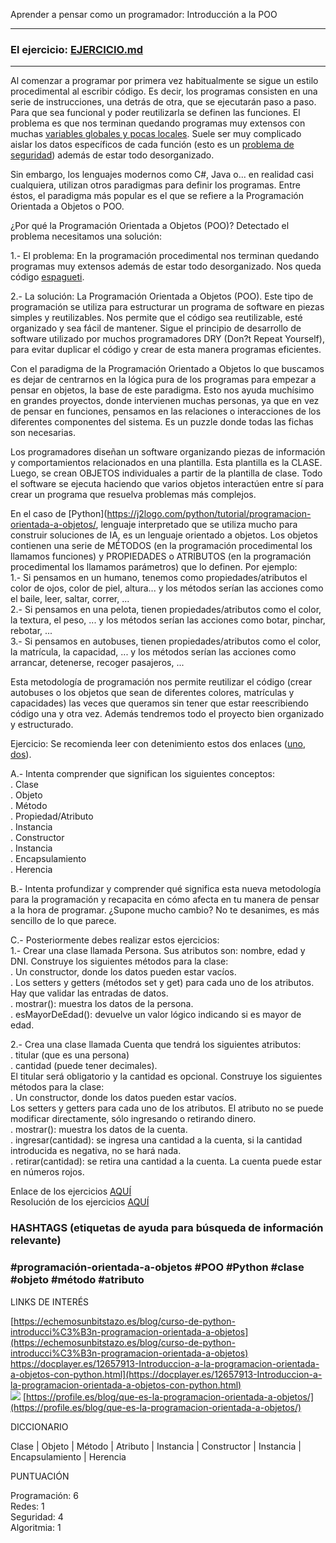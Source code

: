 Aprender a pensar como un programador: Introducción a la POO


---

### El ejercicio:  [EJERCICIO.md](EJERCICIO.md)

---
Al comenzar a programar por primera vez habitualmente se sigue un estilo procedimental al escribir código. Es decir, 
los programas consisten en una serie de instrucciones, una detrás de otra, que se ejecutarán paso a paso. Para que sea 
funcional y poder reutilizarla se definen las funciones. El problema es que nos terminan quedando programas muy extensos 
con muchas [variables globales y pocas locales](https://www.codigopiton.com/variables-locales-y-globales-en-python). 
Suele ser muy complicado aislar los datos específicos de cada función (esto es un [problema de seguridad](https://es.stackoverflow.com/questions/29177/por-qué-es-considerado-una-mala-práctica-utilizar-variables-globales)) además de estar todo desorganizado.  

Sin embargo, los lenguajes modernos como C#, Java o... en realidad casi cualquiera, utilizan otros paradigmas para definir 
los programas. Entre éstos, el paradigma más popular es el que se refiere a la Programación Orientada a Objetos o POO.

¿Por qué la Programación Orientada a Objetos (POO)? Detectado el problema necesitamos una solución:

1.- El problema: En la programación procedimental nos terminan quedando programas muy extensos además de estar todo desorganizado. 
Nos queda código [espagueti](https://codigoespagueti.com/noticias/internet/que-es-codigo-espagueti/).  

2.- La solución: La Programación Orientada a Objetos (POO). Este tipo de programación se utiliza para estructurar un programa 
de software en piezas simples y reutilizables. Nos permite que el código sea reutilizable, esté organizado y sea fácil de mantener. 
Sigue el principio de desarrollo de software utilizado por muchos programadores DRY (Don?t Repeat Yourself), para evitar 
duplicar el código y crear de esta manera programas eficientes.  

Con el paradigma de la Programación Orientado a Objetos lo que buscamos es dejar de centrarnos en la lógica pura de los programas 
para empezar a pensar en objetos, la base de este paradigma. Esto nos ayuda muchísimo en grandes proyectos, donde intervienen 
muchas personas, ya que en vez de pensar en funciones, pensamos en las relaciones o interacciones de los diferentes componentes 
del sistema. Es un puzzle donde todas las fichas son necesarias.  

Los programadores diseñan un software organizando piezas de información y comportamientos relacionados en una plantilla. 
Esta plantilla es la CLASE. Luego, se crean OBJETOS individuales a partir de la plantilla de clase. Todo el software se 
ejecuta haciendo que varios objetos interactúen entre sí para crear un programa que resuelva problemas más complejos.  

En el caso de [Python](https://j2logo.com/python/tutorial/programacion-orientada-a-objetos/, lenguaje interpretado que se 
utiliza mucho para construir soluciones de IA, es un lenguaje orientado a objetos. Los objetos contienen una serie de 
MÉTODOS (en la programación procedimental los llamamos funciones) y PROPIEDADES o ATRIBUTOS (en la programación procedimental 
los llamamos parámetros) que lo definen. Por ejemplo:  
1.- Si pensamos en un humano, tenemos como propiedades/atributos el color de ojos, color de piel, altura... y los métodos 
serían las acciones como el baile, leer, saltar, correr, ...  
2.- Si pensamos en una pelota, tienen propiedades/atributos como el color, la textura, el peso, ... y los métodos serían 
las acciones como botar, pinchar, rebotar, ...  
3.- Si pensamos en autobuses, tienen propiedades/atributos como el color, la matrícula, la capacidad, ... y los métodos 
serían las acciones como arrancar, detenerse, recoger pasajeros, ...  

Esta metodología de programación nos permite reutilizar el código (crear autobuses o los objetos que sean de diferentes 
colores, matrículas y capacidades) las veces que queramos sin tener que estar reescribiendo código una y otra vez. Además 
tendremos todo el proyecto bien organizado y estructurado.  

Ejercicio: Se recomienda leer con detenimiento estos dos enlaces ([uno](https://j2logo.com/python/tutorial/programacion-orientada-a-objetos/), [dos](https://unipython.com/programacion-orientada-objetos-python/)).  

A.- Intenta comprender que significan los siguientes conceptos:  
. Clase  
. Objeto  
. Método  
. Propiedad/Atributo  
. Instancia  
. Constructor  
. Instancia  
. Encapsulamiento  
. Herencia  

B.- Intenta profundizar y comprender qué significa esta nueva metodología para la programación y recapacita en cómo afecta 
en tu manera de pensar a la hora de programar. ¿Supone mucho cambio? No te desanimes, es más sencillo de lo que parece.


C.- Posteriormente debes realizar estos ejercicios:  
1.- Crear una clase llamada Persona. Sus atributos son: nombre, edad y DNI. Construye los siguientes métodos para la clase:  
. Un constructor, donde los datos pueden estar vacíos.  
. Los setters y getters (métodos set y get) para cada uno de los atributos. Hay que validar las entradas de datos.  
. mostrar(): muestra los datos de la persona.  
. esMayorDeEdad(): devuelve un valor lógico indicando si es mayor de edad.  

2.- Crea una clase llamada Cuenta que tendrá los siguientes atributos:  
. titular (que es una persona)  
. cantidad (puede tener decimales).  
El titular será obligatorio y la cantidad es opcional. Construye los siguientes métodos para la clase:  
. Un constructor, donde los datos pueden estar vacíos.  
Los setters y getters para cada uno de los atributos. El atributo no se puede modificar directamente, sólo ingresando o 
retirando dinero.  
. mostrar(): muestra los datos de la cuenta.  
. ingresar(cantidad): se ingresa una cantidad a la cuenta, si la cantidad introducida es negativa, no se hará nada.  
. retirar(cantidad): se retira una cantidad a la cuenta. La cuenta puede estar en números rojos.  

Enlace de los ejercicios [AQUÍ](https://plataforma.josedomingo.org/pledin/cursos/programacion_python3/curso/u42/)  
Resolución de los ejercicios [AQUÍ](https://gitlab.com/josedom24/curso_programacion_python3/tree/master/ejercicios/objetos)  

### HASHTAGS (etiquetas de ayuda para búsqueda de información relevante)

### #programación-orientada-a-objetos #POO #Python #clase #objeto #método #atributo
LINKS DE INTERÉS  

[https://echemosunbitstazo.es/blog/curso-de-python-introducci%C3%B3n-programacion-orientada-a-objetos](https://echemosunbitstazo.es/blog/curso-de-python-introducci%C3%B3n-programacion-orientada-a-objetos)  
[https://docplayer.es/12657913-Introduccion-a-la-programacion-orientada-a-objetos-con-python.html](https://docplayer.es/12657913-Introduccion-a-la-programacion-orientada-a-objetos-con-python.html)   
![](https://res.cloudinary.com/marcomontalbano/image/upload/v1619721783/video_to_markdown/images/youtube--Nka4JSBgf7I-c05b58ac6eb4c4700831b2b3070cd403.jpg)](https://www.youtube.com/watch?v=Nka4JSBgf7I "") 
[https://profile.es/blog/que-es-la-programacion-orientada-a-objetos/](https://profile.es/blog/que-es-la-programacion-orientada-a-objetos/)    

DICCIONARIO  

Clase | Objeto | Método | Atributo | Instancia | Constructor | Instancia | Encapsulamiento | Herencia  

PUNTUACIÓN  

Programación: 6  
Redes: 1  
Seguridad: 4  
Algoritmia: 1  
